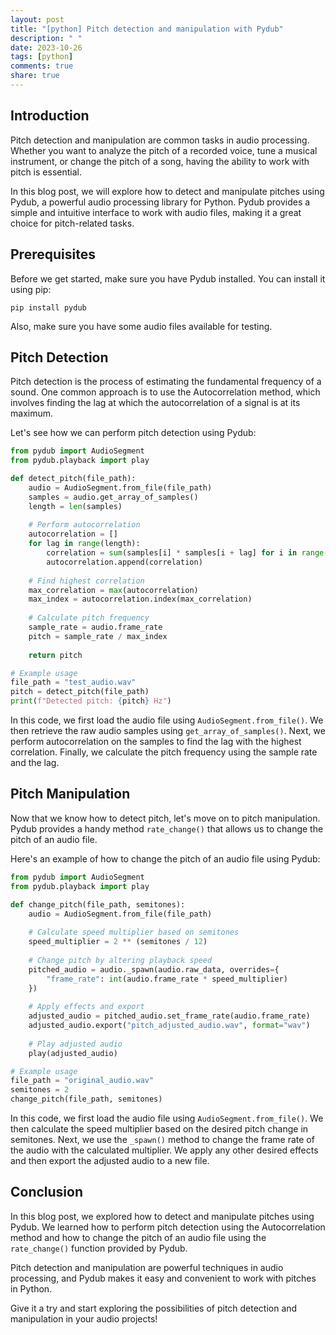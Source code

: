 ```yaml
---
layout: post
title: "[python] Pitch detection and manipulation with Pydub"
description: " "
date: 2023-10-26
tags: [python]
comments: true
share: true
---
```


## Introduction

Pitch detection and manipulation are common tasks in audio processing. Whether you want to analyze the pitch of a recorded voice, tune a musical instrument, or change the pitch of a song, having the ability to work with pitch is essential.

In this blog post, we will explore how to detect and manipulate pitches using Pydub, a powerful audio processing library for Python. Pydub provides a simple and intuitive interface to work with audio files, making it a great choice for pitch-related tasks.

## Prerequisites

Before we get started, make sure you have Pydub installed. You can install it using pip:

```shell
pip install pydub
```

Also, make sure you have some audio files available for testing.

## Pitch Detection

Pitch detection is the process of estimating the fundamental frequency of a sound. One common approach is to use the Autocorrelation method, which involves finding the lag at which the autocorrelation of a signal is at its maximum.

Let's see how we can perform pitch detection using Pydub:

```python
from pydub import AudioSegment
from pydub.playback import play

def detect_pitch(file_path):
    audio = AudioSegment.from_file(file_path)
    samples = audio.get_array_of_samples()
    length = len(samples)
    
    # Perform autocorrelation
    autocorrelation = []
    for lag in range(length):
        correlation = sum(samples[i] * samples[i + lag] for i in range(length - lag))
        autocorrelation.append(correlation)
    
    # Find highest correlation
    max_correlation = max(autocorrelation)
    max_index = autocorrelation.index(max_correlation)
    
    # Calculate pitch frequency
    sample_rate = audio.frame_rate
    pitch = sample_rate / max_index
    
    return pitch

# Example usage
file_path = "test_audio.wav"
pitch = detect_pitch(file_path)
print(f"Detected pitch: {pitch} Hz")
```

In this code, we first load the audio file using `AudioSegment.from_file()`. We then retrieve the raw audio samples using `get_array_of_samples()`. Next, we perform autocorrelation on the samples to find the lag with the highest correlation. Finally, we calculate the pitch frequency using the sample rate and the lag.

## Pitch Manipulation

Now that we know how to detect pitch, let's move on to pitch manipulation. Pydub provides a handy method `rate_change()` that allows us to change the pitch of an audio file.

Here's an example of how to change the pitch of an audio file using Pydub:

```python
from pydub import AudioSegment
from pydub.playback import play

def change_pitch(file_path, semitones):
    audio = AudioSegment.from_file(file_path)
    
    # Calculate speed multiplier based on semitones
    speed_multiplier = 2 ** (semitones / 12)
    
    # Change pitch by altering playback speed
    pitched_audio = audio._spawn(audio.raw_data, overrides={
        "frame_rate": int(audio.frame_rate * speed_multiplier)
    })
    
    # Apply effects and export
    adjusted_audio = pitched_audio.set_frame_rate(audio.frame_rate)
    adjusted_audio.export("pitch_adjusted_audio.wav", format="wav")
    
    # Play adjusted audio
    play(adjusted_audio)

# Example usage
file_path = "original_audio.wav"
semitones = 2
change_pitch(file_path, semitones)
```

In this code, we first load the audio file using `AudioSegment.from_file()`. We then calculate the speed multiplier based on the desired pitch change in semitones. Next, we use the `_spawn()` method to change the frame rate of the audio with the calculated multiplier. We apply any other desired effects and then export the adjusted audio to a new file.

## Conclusion

In this blog post, we explored how to detect and manipulate pitches using Pydub. We learned how to perform pitch detection using the Autocorrelation method and how to change the pitch of an audio file using the `rate_change()` function provided by Pydub. 

Pitch detection and manipulation are powerful techniques in audio processing, and Pydub makes it easy and convenient to work with pitches in Python.

Give it a try and start exploring the possibilities of pitch detection and manipulation in your audio projects!
